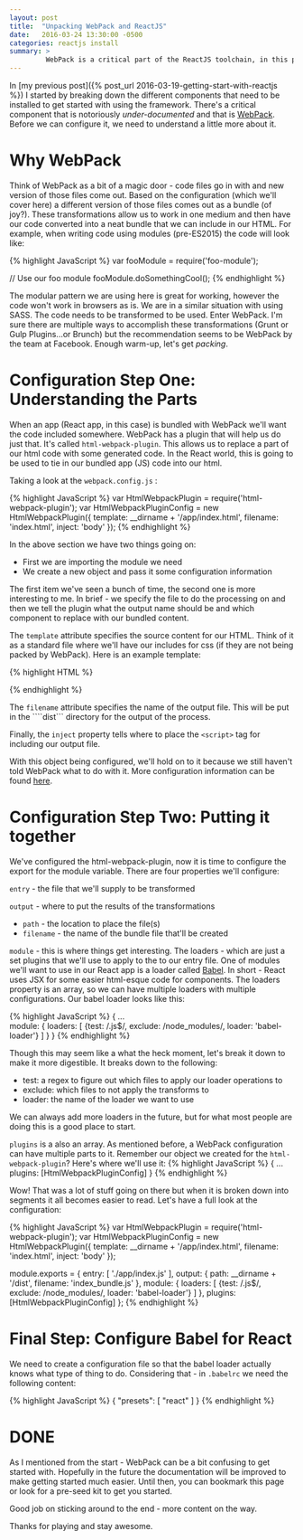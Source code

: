 ```yaml
---
layout: post
title:  "Unpacking WebPack and ReactJS"
date:   2016-03-24 13:30:00 -0500
categories: reactjs install
summary: >
         WebPack is a critical part of the ReactJS toolchain, in this post we'll explore configuration.
---
```

In [my previous post]({% post_url 2016-03-19-getting-start-with-reactjs %}) I started by breaking down the different components that need to be installed to get started with using the framework. There's a critical component that is notoriously _under-documented_ and that is [WebPack](https://webpack.github.io/). Before we can configure it, we need to understand a little more about it.

# Why WebPack
Think of WebPack as a bit of a magic door - code files go in with and new version of those files come out. Based on the configuration (which we'll cover here) a different version of those files comes out as a bundle (of joy?). These transformations allow us to work in one medium and then have our code converted into a neat bundle that we can include in our HTML. For example, when writing code using modules (pre-ES2015) the code will look like:

{% highlight JavaScript %}
var fooModule = require('foo-module');

// Use our foo module
fooModule.doSomethingCool();
{% endhighlight %}

The modular pattern we are using here is great for working, however the code won't work in browsers as is. We are in a similar situation with using SASS. The code needs to be transformed to be used. Enter WebPack. I'm sure there are multiple ways to accomplish these transformations (Grunt or Gulp Plugins...or Brunch) but the recommendation seems to be WebPack by the team at Facebook. Enough warm-up, let's get _packing_.

# Configuration Step One: Understanding the Parts
When an app (React app, in this case) is bundled with WebPack we'll want the code included somewhere. WebPack has a plugin that will help us do just that. It's called ```html-webpack-plugin```. This allows us to replace a part of our html code with some generated code. In the React world, this is going to be used to tie in our bundled app (JS) code into our html.

Taking a look at the ```webpack.config.js``` :

{% highlight JavaScript %}
var HtmlWebpackPlugin = require('html-webpack-plugin');
var HtmlWebpackPluginConfig = new HtmlWebpackPlugin({
    template: __dirname + '/app/index.html',
    filename: 'index.html',
    inject: 'body'
});
{% endhighlight %}

In the above section we have two things going on:

- First we are importing the module we need
- We create a new object and pass it some configuration information

The first item we've seen a bunch of time, the second one is more interesting to me. In brief - we specify the file to do the processing on and then we tell the plugin what the output name should be and which component to replace with our bundled content.

The ```template``` attribute specifies the source content for our HTML. Think of it as a standard file where we'll have our includes for css (if they are not being packed by WebPack). Here is an example template:

{% highlight HTML %}
<!DOCTYPE html>
<html lang="en">
    <head>
        <meta charset="UTF-8">
        <title>Hello, World</title>
        <link rel="stylesheet" href="/path/to/stylesheet.css">
    </head>
    <body>
        <div id="app"></div>
    </body>
</html>
{% endhighlight %}

The ```filename``` attribute specifies the name of the output file. This will be put in the ````dist``` directory for the output of the process.

Finally, the ```inject``` property tells where to place the ```<script>``` tag for including our output file.

With this object being configured, we'll hold on to it because we still haven't told WebPack what to do with it. More configuration information can be found [here](https://github.com/ampedandwired/html-webpack-plugin).

# Configuration Step Two: Putting it together
We've configured the html-webpack-plugin, now it is time to configure the export for the module variable. There are four properties we'll configure:

```entry``` - the file that we'll supply to be transformed

```output``` - where to put the results of the transformations

* ```path``` - the location to place the file(s)
* ```filename``` - the name of the bundle file that'll be created

```module``` - this is where things get interesting. The loaders - which are just a set plugins that we'll use to apply to the to our entry file. One of modules we'll want to use in our React app is a loader called [Babel](https://babeljs.io/). In short - React uses JSX for some easier html-esque code for components. The loaders property is an array, so we can have multiple loaders with multiple configurations. Our babel loader looks like this:

{% highlight JavaScript %}
{
    ...    
    module: {
        loaders: [
            {test: /\.js$/, exclude: /node_modules/, loader: 'babel-loader'}
        ]
    }
}
{% endhighlight %}

Though this may seem like a what the heck moment, let's break it down to make it more digestible. It breaks down to the following:

* test: a regex to figure out which files to apply our loader operations to
* exclude: which files to not apply the transforms to
* loader: the name of the loader we want to use

We can always add more loaders in the future, but for what most people are doing this is a good place to start.

```plugins``` is a also an array. As mentioned before, a WebPack configuration can have multiple parts to it. Remember our object we created for the ```html-webpack-plugin```? Here's where we'll use it:
{% highlight JavaScript %}
{
    ...
    plugins: [HtmlWebpackPluginConfig]
}
{% endhighlight %}

Wow! That was a lot of stuff going on there but when it is broken down into segments it all becomes easier to read. Let's have a full look at the configuration:

{% highlight JavaScript %}
var HtmlWebpackPlugin = require('html-webpack-plugin');
var HtmlWebpackPluginConfig = new HtmlWebpackPlugin({
    template: __dirname + '/app/index.html',
    filename: 'index.html',
    inject: 'body'
});

module.exports = {
    entry: [
        './app/index.js'
    ],
    output: {
        path: __dirname + '/dist',
        filename: 'index_bundle.js'
    },
    module: {
        loaders: [
            {test: /\.js$/, exclude: /node_modules/, loader: 'babel-loader'}
        ]
    },
    plugins: [HtmlWebpackPluginConfig]
};
{% endhighlight %}

# Final Step: Configure Babel for React
We need to create a configuration file so that the babel loader actually knows what type of thing to do. Considering that - in ```.babelrc``` we need the following content:

{% highlight JavaScript %}
{
    "presets": [
        "react"
    ]
}
{% endhighlight %}

# DONE
As I mentioned from the start - WebPack can be a bit confusing to get started with. Hopefully in the future the documentation will be improved to make getting started much easier. Until then, you can bookmark this page or look for a pre-seed kit to get you started.

Good job on sticking around to the end - more content on the way.

Thanks for playing and stay awesome.
